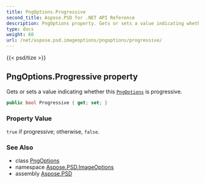 ```yaml
---
title: PngOptions.Progressive
second_title: Aspose.PSD for .NET API Reference
description: PngOptions property. Gets or sets a value indicating whether this PngOptions is progressive
type: docs
weight: 60
url: /net/aspose.psd.imageoptions/pngoptions/progressive/
---
```

{{< psd/tize >}}
## PngOptions.Progressive property

Gets or sets a value indicating whether this [`PngOptions`](../) is progressive.

```csharp
public bool Progressive { get; set; }
```

### Property Value

`true` if progressive; otherwise, `false`.

### See Also

* class [PngOptions](../)
* namespace [Aspose.PSD.ImageOptions](../../../aspose.psd.imageoptions/)
* assembly [Aspose.PSD](../../../)


